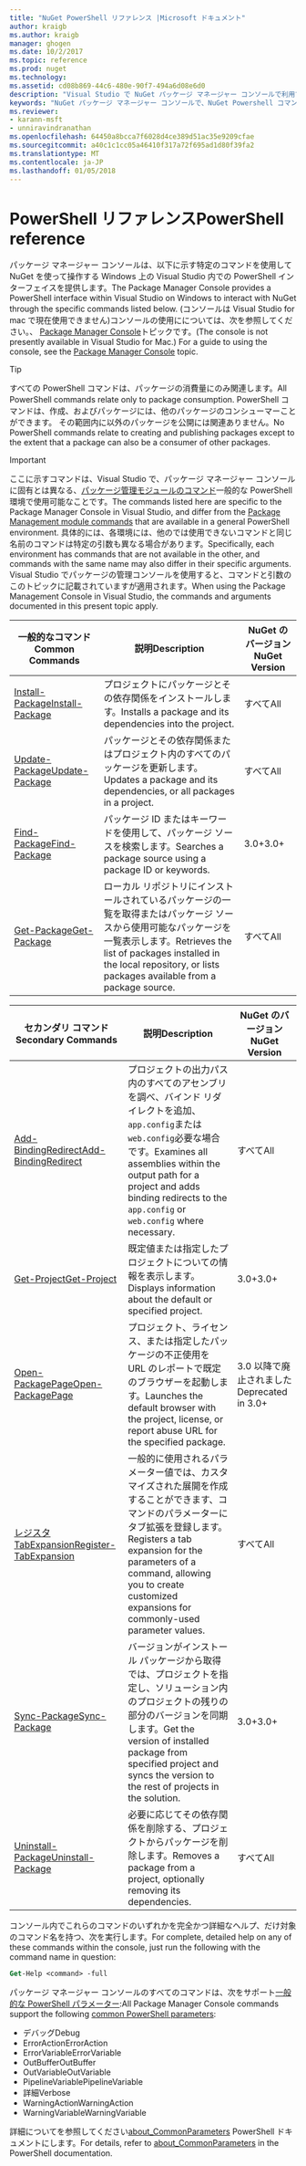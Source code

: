 ```yaml
---
title: "NuGet PowerShell リファレンス |Microsoft ドキュメント"
author: kraigb
ms.author: kraigb
manager: ghogen
ms.date: 10/2/2017
ms.topic: reference
ms.prod: nuget
ms.technology: 
ms.assetid: cd08b869-44c6-480e-90f7-494a6d08e6d0
description: "Visual Studio で NuGet パッケージ マネージャー コンソールで利用できる PowerShell コマンドの完全な参照です。"
keywords: "NuGet パッケージ マネージャー コンソールで、NuGet Powershell コマンドでは、NuGet Powershell リファレンス"
ms.reviewer:
- karann-msft
- unniravindranathan
ms.openlocfilehash: 64450a8bcca7f6028d4ce389d51ac35e9209cfae
ms.sourcegitcommit: a40c1c1cc05a46410f317a72f695ad1d80f39fa2
ms.translationtype: MT
ms.contentlocale: ja-JP
ms.lasthandoff: 01/05/2018
---
```

# <a name="powershell-reference"></a><span data-ttu-id="d7d47-104">PowerShell リファレンス</span><span class="sxs-lookup"><span data-stu-id="d7d47-104">PowerShell reference</span></span>

<span data-ttu-id="d7d47-105">パッケージ マネージャー コンソールは、以下に示す特定のコマンドを使用して NuGet を使って操作する Windows 上の Visual Studio 内での PowerShell インターフェイスを提供します。</span><span class="sxs-lookup"><span data-stu-id="d7d47-105">The Package Manager Console provides a PowerShell interface within Visual Studio on Windows to interact with NuGet through the specific commands listed below.</span></span> <span data-ttu-id="d7d47-106">(コンソールは Visual Studio for mac で現在使用できません)コンソールの使用にについては、次を参照してください。、 [Package Manager Console](../tools/package-manager-console.md)トピックです。</span><span class="sxs-lookup"><span data-stu-id="d7d47-106">(The console is not presently available in Visual Studio for Mac.) For a guide to using the console, see the [Package Manager Console](../tools/package-manager-console.md) topic.</span></span>

> [!Tip]
> <span data-ttu-id="d7d47-107">すべての PowerShell コマンドは、パッケージの消費量にのみ関連します。</span><span class="sxs-lookup"><span data-stu-id="d7d47-107">All PowerShell commands relate only to package consumption.</span></span> <span data-ttu-id="d7d47-108">PowerShell コマンドは、作成、およびパッケージには、他のパッケージのコンシューマーことができます。 その範囲内に以外のパッケージを公開には関連ありません。</span><span class="sxs-lookup"><span data-stu-id="d7d47-108">No PowerShell commands relate to creating and publishing packages except to the extent that a package can also be a consumer of other packages.</span></span>

> [!Important]
> <span data-ttu-id="d7d47-109">ここに示すコマンドは、Visual Studio で、パッケージ マネージャー コンソールに固有とは異なる、[パッケージ管理モジュールのコマンド](/powershell/module/packagemanagement/?view=powershell-6)一般的な PowerShell 環境で使用可能なことです。</span><span class="sxs-lookup"><span data-stu-id="d7d47-109">The commands listed here are specific to the Package Manager Console in Visual Studio, and differ from the [Package Management module commands](/powershell/module/packagemanagement/?view=powershell-6) that are available in a general PowerShell environment.</span></span> <span data-ttu-id="d7d47-110">具体的には、各環境には、他のでは使用できないコマンドと同じ名前のコマンドは特定の引数も異なる場合があります。</span><span class="sxs-lookup"><span data-stu-id="d7d47-110">Specifically, each environment has commands that are not available in the other, and commands with the same name may also differ in their specific arguments.</span></span> <span data-ttu-id="d7d47-111">Visual Studio でパッケージの管理コンソールを使用すると、コマンドと引数のこのトピックに記載されていますが適用されます。</span><span class="sxs-lookup"><span data-stu-id="d7d47-111">When using the Package Management Console in Visual Studio, the commands and arguments documented in this present topic apply.</span></span>

| <span data-ttu-id="d7d47-112">一般的なコマンド</span><span class="sxs-lookup"><span data-stu-id="d7d47-112">Common Commands</span></span> | <span data-ttu-id="d7d47-113">説明</span><span class="sxs-lookup"><span data-stu-id="d7d47-113">Description</span></span> | <span data-ttu-id="d7d47-114">NuGet のバージョン</span><span class="sxs-lookup"><span data-stu-id="d7d47-114">NuGet Version</span></span> |
| --- | --- | --- |
| [<span data-ttu-id="d7d47-115">Install-Package</span><span class="sxs-lookup"><span data-stu-id="d7d47-115">Install-Package</span></span>](ps-ref-install-package.md) | <span data-ttu-id="d7d47-116">プロジェクトにパッケージとその依存関係をインストールします。</span><span class="sxs-lookup"><span data-stu-id="d7d47-116">Installs a package and its dependencies into the project.</span></span> | <span data-ttu-id="d7d47-117">すべて</span><span class="sxs-lookup"><span data-stu-id="d7d47-117">All</span></span> |
| [<span data-ttu-id="d7d47-118">Update-Package</span><span class="sxs-lookup"><span data-stu-id="d7d47-118">Update-Package</span></span>](ps-ref-update-package.md) | <span data-ttu-id="d7d47-119">パッケージとその依存関係またはプロジェクト内のすべてのパッケージを更新します。</span><span class="sxs-lookup"><span data-stu-id="d7d47-119">Updates a package and its dependencies, or all packages in a project.</span></span> | <span data-ttu-id="d7d47-120">すべて</span><span class="sxs-lookup"><span data-stu-id="d7d47-120">All</span></span> |
| [<span data-ttu-id="d7d47-121">Find-Package</span><span class="sxs-lookup"><span data-stu-id="d7d47-121">Find-Package</span></span>](ps-ref-find-package.md) | <span data-ttu-id="d7d47-122">パッケージ ID またはキーワードを使用して、パッケージ ソースを検索します。</span><span class="sxs-lookup"><span data-stu-id="d7d47-122">Searches a package source using a package ID or keywords.</span></span> | <span data-ttu-id="d7d47-123">3.0+</span><span class="sxs-lookup"><span data-stu-id="d7d47-123">3.0+</span></span> |
| [<span data-ttu-id="d7d47-124">Get-Package</span><span class="sxs-lookup"><span data-stu-id="d7d47-124">Get-Package</span></span>](ps-ref-get-package.md) | <span data-ttu-id="d7d47-125">ローカル リポジトリにインストールされているパッケージの一覧を取得またはパッケージ ソースから使用可能なパッケージを一覧表示します。</span><span class="sxs-lookup"><span data-stu-id="d7d47-125">Retrieves the list of packages installed in the local repository, or lists packages available from a package source.</span></span> | <span data-ttu-id="d7d47-126">すべて</span><span class="sxs-lookup"><span data-stu-id="d7d47-126">All</span></span> |

| <span data-ttu-id="d7d47-127">セカンダリ コマンド</span><span class="sxs-lookup"><span data-stu-id="d7d47-127">Secondary Commands</span></span> | <span data-ttu-id="d7d47-128">説明</span><span class="sxs-lookup"><span data-stu-id="d7d47-128">Description</span></span> | <span data-ttu-id="d7d47-129">NuGet のバージョン</span><span class="sxs-lookup"><span data-stu-id="d7d47-129">NuGet Version</span></span> |
| --- | --- | --- |
| [<span data-ttu-id="d7d47-130">Add-BindingRedirect</span><span class="sxs-lookup"><span data-stu-id="d7d47-130">Add-BindingRedirect</span></span>](ps-ref-add-bindingredirect.md) | <span data-ttu-id="d7d47-131">プロジェクトの出力パス内のすべてのアセンブリを調べ、バインド リダイレクトを追加、`app.config`または`web.config`必要な場合です。</span><span class="sxs-lookup"><span data-stu-id="d7d47-131">Examines all assemblies within the output path for a project and adds binding redirects to the `app.config` or `web.config` where necessary.</span></span> | <span data-ttu-id="d7d47-132">すべて</span><span class="sxs-lookup"><span data-stu-id="d7d47-132">All</span></span> |
| [<span data-ttu-id="d7d47-133">Get-Project</span><span class="sxs-lookup"><span data-stu-id="d7d47-133">Get-Project</span></span>](ps-ref-get-project.md) | <span data-ttu-id="d7d47-134">既定値または指定したプロジェクトについての情報を表示します。</span><span class="sxs-lookup"><span data-stu-id="d7d47-134">Displays information about the default or specified project.</span></span> | <span data-ttu-id="d7d47-135">3.0+</span><span class="sxs-lookup"><span data-stu-id="d7d47-135">3.0+</span></span> |
| [<span data-ttu-id="d7d47-136">Open-PackagePage</span><span class="sxs-lookup"><span data-stu-id="d7d47-136">Open-PackagePage</span></span>](ps-ref-open-packagepage.md) | <span data-ttu-id="d7d47-137">プロジェクト、ライセンス、または指定したパッケージの不正使用を URL のレポートで既定のブラウザーを起動します。</span><span class="sxs-lookup"><span data-stu-id="d7d47-137">Launches the default browser with the project, license, or report abuse URL for the specified package.</span></span> | <span data-ttu-id="d7d47-138">3.0 以降で廃止されました</span><span class="sxs-lookup"><span data-stu-id="d7d47-138">Deprecated in 3.0+</span></span> |
| [<span data-ttu-id="d7d47-139">レジスタ TabExpansion</span><span class="sxs-lookup"><span data-stu-id="d7d47-139">Register-TabExpansion</span></span>](ps-ref-register-tabexpansion.md) | <span data-ttu-id="d7d47-140">一般的に使用されるパラメーター値では、カスタマイズされた展開を作成することができます、コマンドのパラメーターにタブ拡張を登録します。</span><span class="sxs-lookup"><span data-stu-id="d7d47-140">Registers a tab expansion for the parameters of a command, allowing you to create customized expansions for commonly-used parameter values.</span></span> | <span data-ttu-id="d7d47-141">すべて</span><span class="sxs-lookup"><span data-stu-id="d7d47-141">All</span></span> |
| [<span data-ttu-id="d7d47-142">Sync-Package</span><span class="sxs-lookup"><span data-stu-id="d7d47-142">Sync-Package</span></span>](ps-ref-sync-package.md) | <span data-ttu-id="d7d47-143">バージョンがインストール パッケージから取得では、プロジェクトを指定し、ソリューション内のプロジェクトの残りの部分のバージョンを同期します。</span><span class="sxs-lookup"><span data-stu-id="d7d47-143">Get the version of installed package from specified project and syncs the version to the rest of projects in the solution.</span></span> | <span data-ttu-id="d7d47-144">3.0+</span><span class="sxs-lookup"><span data-stu-id="d7d47-144">3.0+</span></span> |
| [<span data-ttu-id="d7d47-145">Uninstall-Package</span><span class="sxs-lookup"><span data-stu-id="d7d47-145">Uninstall-Package</span></span>](ps-ref-uninstall-package.md) | <span data-ttu-id="d7d47-146">必要に応じてその依存関係を削除する、プロジェクトからパッケージを削除します。</span><span class="sxs-lookup"><span data-stu-id="d7d47-146">Removes a package from a project, optionally removing its dependencies.</span></span> | <span data-ttu-id="d7d47-147">すべて</span><span class="sxs-lookup"><span data-stu-id="d7d47-147">All</span></span> |

<span data-ttu-id="d7d47-148">コンソール内でこれらのコマンドのいずれかを完全かつ詳細なヘルプ、だけ対象のコマンド名を持つ、次を実行します。</span><span class="sxs-lookup"><span data-stu-id="d7d47-148">For complete, detailed help on any of these commands within the console, just run the following with the command name in question:</span></span>

```ps
Get-Help <command> -full
```

<span data-ttu-id="d7d47-149">パッケージ マネージャー コンソールのすべてのコマンドは、次をサポート[一般的な PowerShell パラメーター](http://go.microsoft.com/fwlink/?LinkID=113216):</span><span class="sxs-lookup"><span data-stu-id="d7d47-149">All Package Manager Console commands support the following [common PowerShell parameters](http://go.microsoft.com/fwlink/?LinkID=113216):</span></span>

- <span data-ttu-id="d7d47-150">デバッグ</span><span class="sxs-lookup"><span data-stu-id="d7d47-150">Debug</span></span>
- <span data-ttu-id="d7d47-151">ErrorAction</span><span class="sxs-lookup"><span data-stu-id="d7d47-151">ErrorAction</span></span>
- <span data-ttu-id="d7d47-152">ErrorVariable</span><span class="sxs-lookup"><span data-stu-id="d7d47-152">ErrorVariable</span></span>
- <span data-ttu-id="d7d47-153">OutBuffer</span><span class="sxs-lookup"><span data-stu-id="d7d47-153">OutBuffer</span></span>
- <span data-ttu-id="d7d47-154">OutVariable</span><span class="sxs-lookup"><span data-stu-id="d7d47-154">OutVariable</span></span>
- <span data-ttu-id="d7d47-155">PipelineVariable</span><span class="sxs-lookup"><span data-stu-id="d7d47-155">PipelineVariable</span></span>
- <span data-ttu-id="d7d47-156">詳細</span><span class="sxs-lookup"><span data-stu-id="d7d47-156">Verbose</span></span>
- <span data-ttu-id="d7d47-157">WarningAction</span><span class="sxs-lookup"><span data-stu-id="d7d47-157">WarningAction</span></span>
- <span data-ttu-id="d7d47-158">WarningVariable</span><span class="sxs-lookup"><span data-stu-id="d7d47-158">WarningVariable</span></span>

<span data-ttu-id="d7d47-159">詳細についてを参照してください[about_CommonParameters](http://go.microsoft.com/fwlink/?LinkID=113216) PowerShell ドキュメントにします。</span><span class="sxs-lookup"><span data-stu-id="d7d47-159">For details, refer to [about_CommonParameters](http://go.microsoft.com/fwlink/?LinkID=113216) in the PowerShell documentation.</span></span>
